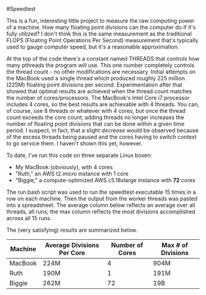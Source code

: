 #Speedtest

This is a fun, interesting little project to measure the raw computing power of a machine. How
many floating point divisions can the computer do if it's fully utilized? I don't think this is the
same measurement as the traditional FLOPS (Floating Point Operations Per Second) measurement that's
typically used to gauge computer speed, but it's a reasonable approximation.

At the top of the code there's a constant named THREADS that controls how many pthreads the program
will use. This one number completely controls the thread count - no other modifications are necessary.
Initial attempts on the MacBook used a single thread which produced roughly 225 million (225M) floating
point divisions per second. Experimentation after that showed that optimal results are achieved when
the thread count matches the number of cores/processors. The MacBook's Intel Core i7 processor includes 4
cores, so the best results are achievable with 4 threads. You can, of course, use 8 threads or whatever
with 4 cores, but once the thread count exceeds the core count, adding threads no longer increases the
number of floating point divisions that can be done within a given time period. I suspect, in fact, that
a slight _decrease_ would be observed because of the excess threads being paused and the cores having to
switch context to go service them. I haven't shown this yet, however.

To date, I've run this code on three separate Linux boxen:
* My MacBook (obviously), with 4 cores
* "Ruth," an AWS t2.micro instance with 1 core
* "Biggie," a compute-optimized AWS c5.18xlarge instance with **72** cores

The run.bash script was used to run the speedtest executable 15 times in a row on each machine. Then
the output from the worker threads was pasted into a spreadsheet. The average column below reflects
an average over all threads, all runs; the max column reflects the most divisions accomplished across
all 15 runs.

The (very satisfying) results are summarized below.

| Machine | Average Divisions Per Core | Number of Cores | Max # of Divisions |
|---------|----------------------------|-----------------|--------------------|
| MacBook | 224M                       |  4              | 904M               |
| Ruth    | 190M                       |  1              | 191M               |
| Biggie  | 262M                       | 72              |  19B               |

